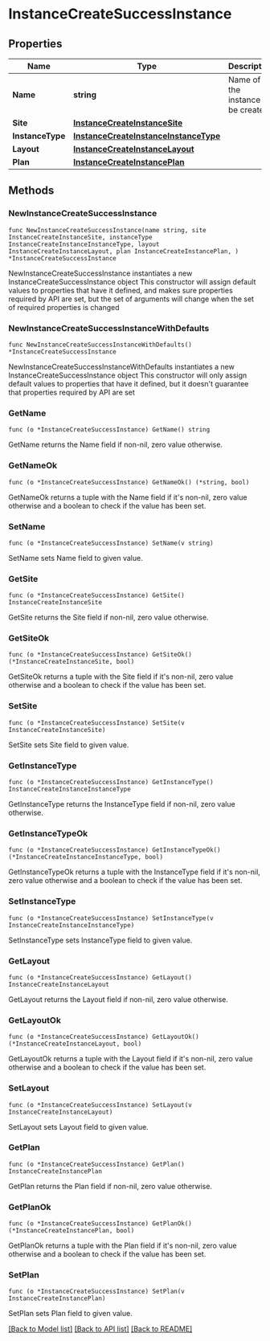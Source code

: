 # InstanceCreateSuccessInstance

## Properties

Name | Type | Description | Notes
------------ | ------------- | ------------- | -------------
**Name** | **string** | Name of the instance to be created. | 
**Site** | [**InstanceCreateInstanceSite**](instanceCreate_instance_site.md) |  | 
**InstanceType** | [**InstanceCreateInstanceInstanceType**](instanceCreate_instance_instanceType.md) |  | 
**Layout** | [**InstanceCreateInstanceLayout**](instanceCreate_instance_layout.md) |  | 
**Plan** | [**InstanceCreateInstancePlan**](instanceCreate_instance_plan.md) |  | 

## Methods

### NewInstanceCreateSuccessInstance

`func NewInstanceCreateSuccessInstance(name string, site InstanceCreateInstanceSite, instanceType InstanceCreateInstanceInstanceType, layout InstanceCreateInstanceLayout, plan InstanceCreateInstancePlan, ) *InstanceCreateSuccessInstance`

NewInstanceCreateSuccessInstance instantiates a new InstanceCreateSuccessInstance object
This constructor will assign default values to properties that have it defined,
and makes sure properties required by API are set, but the set of arguments
will change when the set of required properties is changed

### NewInstanceCreateSuccessInstanceWithDefaults

`func NewInstanceCreateSuccessInstanceWithDefaults() *InstanceCreateSuccessInstance`

NewInstanceCreateSuccessInstanceWithDefaults instantiates a new InstanceCreateSuccessInstance object
This constructor will only assign default values to properties that have it defined,
but it doesn't guarantee that properties required by API are set

### GetName

`func (o *InstanceCreateSuccessInstance) GetName() string`

GetName returns the Name field if non-nil, zero value otherwise.

### GetNameOk

`func (o *InstanceCreateSuccessInstance) GetNameOk() (*string, bool)`

GetNameOk returns a tuple with the Name field if it's non-nil, zero value otherwise
and a boolean to check if the value has been set.

### SetName

`func (o *InstanceCreateSuccessInstance) SetName(v string)`

SetName sets Name field to given value.


### GetSite

`func (o *InstanceCreateSuccessInstance) GetSite() InstanceCreateInstanceSite`

GetSite returns the Site field if non-nil, zero value otherwise.

### GetSiteOk

`func (o *InstanceCreateSuccessInstance) GetSiteOk() (*InstanceCreateInstanceSite, bool)`

GetSiteOk returns a tuple with the Site field if it's non-nil, zero value otherwise
and a boolean to check if the value has been set.

### SetSite

`func (o *InstanceCreateSuccessInstance) SetSite(v InstanceCreateInstanceSite)`

SetSite sets Site field to given value.


### GetInstanceType

`func (o *InstanceCreateSuccessInstance) GetInstanceType() InstanceCreateInstanceInstanceType`

GetInstanceType returns the InstanceType field if non-nil, zero value otherwise.

### GetInstanceTypeOk

`func (o *InstanceCreateSuccessInstance) GetInstanceTypeOk() (*InstanceCreateInstanceInstanceType, bool)`

GetInstanceTypeOk returns a tuple with the InstanceType field if it's non-nil, zero value otherwise
and a boolean to check if the value has been set.

### SetInstanceType

`func (o *InstanceCreateSuccessInstance) SetInstanceType(v InstanceCreateInstanceInstanceType)`

SetInstanceType sets InstanceType field to given value.


### GetLayout

`func (o *InstanceCreateSuccessInstance) GetLayout() InstanceCreateInstanceLayout`

GetLayout returns the Layout field if non-nil, zero value otherwise.

### GetLayoutOk

`func (o *InstanceCreateSuccessInstance) GetLayoutOk() (*InstanceCreateInstanceLayout, bool)`

GetLayoutOk returns a tuple with the Layout field if it's non-nil, zero value otherwise
and a boolean to check if the value has been set.

### SetLayout

`func (o *InstanceCreateSuccessInstance) SetLayout(v InstanceCreateInstanceLayout)`

SetLayout sets Layout field to given value.


### GetPlan

`func (o *InstanceCreateSuccessInstance) GetPlan() InstanceCreateInstancePlan`

GetPlan returns the Plan field if non-nil, zero value otherwise.

### GetPlanOk

`func (o *InstanceCreateSuccessInstance) GetPlanOk() (*InstanceCreateInstancePlan, bool)`

GetPlanOk returns a tuple with the Plan field if it's non-nil, zero value otherwise
and a boolean to check if the value has been set.

### SetPlan

`func (o *InstanceCreateSuccessInstance) SetPlan(v InstanceCreateInstancePlan)`

SetPlan sets Plan field to given value.



[[Back to Model list]](../README.md#documentation-for-models) [[Back to API list]](../README.md#documentation-for-api-endpoints) [[Back to README]](../README.md)


